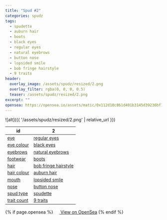 ```yaml
---
title: "Spud #2"
categories: spudz
tags:
  - spudette
  - auburn hair
  - boots
  - black eyes
  - regular eyes
  - natural eyebrows
  - button nose
  - lopsided smile
  - bob fringe hairstyle
  - 9 traits
header:
  overlay_image: /assets/spudz/resized/2.png
  overlay_filter: rgba(0, 0, 0, 0.5)
  teaser: /assets/spudz/resized/2.png
excerpt: ""
opensea: https://opensea.io/assets/matic/0x112d18c861d401b3145d39236bf149f01e18beed/2
---
```

![alt]({{ '/assets/spudz/resized/2.png' | relative_url }})

| id | 2 |
|-|-|
| <a href="/traits/eye/#trait-type">eye</a> | <a href="/traits/eye/regular-eyes/1/#trait">regular eyes</a> |
| <a href="/traits/eye-colour/#trait-type">eye colour</a> | <a href="/traits/eye-colour/black-eyes/1/#trait">black eyes</a> |
| <a href="/traits/eyebrows/#trait-type">eyebrows</a> | <a href="/traits/eyebrows/natural-eyebrows/1/#trait">natural eyebrows</a> |
| <a href="/traits/footwear/#trait-type">footwear</a> | <a href="/traits/footwear/boots/1/#trait">boots</a> |
| <a href="/traits/hair/#trait-type">hair</a> | <a href="/traits/hair/bob-fringe-hairstyle/1/#trait">bob fringe hairstyle</a> |
| <a href="/traits/hair-colour/#trait-type">hair colour</a> | <a href="/traits/hair-colour/auburn-hair/1/#trait">auburn hair</a> |
| <a href="/traits/mouth/#trait-type">mouth</a> | <a href="/traits/mouth/lopsided-smile/1/#trait">lopsided smile</a> |
| <a href="/traits/nose/#trait-type">nose</a> | <a href="/traits/nose/button-nose/1/#trait">button nose</a> |
| <a href="/traits/spud-type/#trait-type">spud type</a> | <a href="/traits/spud-type/spudette/1/#trait">spudette</a> |
| <a href="/traits/trait-count/#trait-type">trait count</a> | <a href="/traits/trait-count/9-traits/1/#trait">9 traits</a> |

{% if page.opensea %}
<a href="{{page.opensea}}" class="btn btn--info" onclick="window.open(this.href, '_blank'); return false;"><img src="/assets/images/opensea.svg" width="16px"><span>  View on OpenSea</span></a>
{% endif %}
